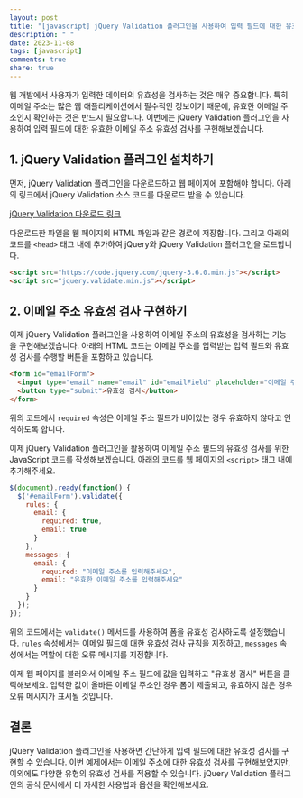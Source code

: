 ```yaml
---
layout: post
title: "[javascript] jQuery Validation 플러그인을 사용하여 입력 필드에 대한 유효한 이메일 주소 유효성 검사하기"
description: " "
date: 2023-11-08
tags: [javascript]
comments: true
share: true
---
```


웹 개발에서 사용자가 입력한 데이터의 유효성을 검사하는 것은 매우 중요합니다. 특히 이메일 주소는 많은 웹 애플리케이션에서 필수적인 정보이기 때문에, 유효한 이메일 주소인지 확인하는 것은 반드시 필요합니다. 이번에는 jQuery Validation 플러그인을 사용하여 입력 필드에 대한 유효한 이메일 주소 유효성 검사를 구현해보겠습니다.

## 1. jQuery Validation 플러그인 설치하기

먼저, jQuery Validation 플러그인을 다운로드하고 웹 페이지에 포함해야 합니다. 아래의 링크에서 jQuery Validation 소스 코드를 다운로드 받을 수 있습니다.

[jQuery Validation 다운로드 링크](https://jqueryvalidation.org/download/)

다운로드한 파일을 웹 페이지의 HTML 파일과 같은 경로에 저장합니다. 그리고 아래의 코드를 `<head>` 태그 내에 추가하여 jQuery와 jQuery Validation 플러그인을 로드합니다.

```html
<script src="https://code.jquery.com/jquery-3.6.0.min.js"></script>
<script src="jquery.validate.min.js"></script>
```

## 2. 이메일 주소 유효성 검사 구현하기

이제 jQuery Validation 플러그인을 사용하여 이메일 주소의 유효성을 검사하는 기능을 구현해보겠습니다. 아래의 HTML 코드는 이메일 주소를 입력받는 입력 필드와 유효성 검사를 수행할 버튼을 포함하고 있습니다.

```html
<form id="emailForm">
  <input type="email" name="email" id="emailField" placeholder="이메일 주소를 입력하세요" required>
  <button type="submit">유효성 검사</button>
</form>
```

위의 코드에서 `required` 속성은 이메일 주소 필드가 비어있는 경우 유효하지 않다고 인식하도록 합니다.

이제 jQuery Validation 플러그인을 활용하여 이메일 주소 필드의 유효성 검사를 위한 JavaScript 코드를 작성해보겠습니다. 아래의 코드를 웹 페이지의 `<script>` 태그 내에 추가해주세요.

```javascript
$(document).ready(function() {
  $('#emailForm').validate({
    rules: {
      email: {
        required: true,
        email: true
      }
    },
    messages: {
      email: {
        required: "이메일 주소를 입력해주세요",
        email: "유효한 이메일 주소를 입력해주세요"
      } 
    }
  });
});
```

위의 코드에서는 `validate()` 메서드를 사용하여 폼을 유효성 검사하도록 설정했습니다. `rules` 속성에서는 이메일 필드에 대한 유효성 검사 규칙을 지정하고, `messages` 속성에서는 역할에 대한 오류 메시지를 지정합니다.

이제 웹 페이지를 불러와서 이메일 주소 필드에 값을 입력하고 "유효성 검사" 버튼을 클릭해보세요. 입력한 값이 올바른 이메일 주소인 경우 폼이 제출되고, 유효하지 않은 경우 오류 메시지가 표시될 것입니다.

## 결론

jQuery Validation 플러그인을 사용하면 간단하게 입력 필드에 대한 유효성 검사를 구현할 수 있습니다. 이번 예제에서는 이메일 주소에 대한 유효성 검사를 구현해보았지만, 이외에도 다양한 유형의 유효성 검사를 적용할 수 있습니다. jQuery Validation 플러그인의 공식 문서에서 더 자세한 사용법과 옵션을 확인해보세요.